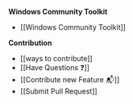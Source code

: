 **Windows Community Toolkit**

* [[Windows Community Toolkit]]


**Contribution**

* [[ways to contribute]]
* [[Have Questions :question:]]
* [[Contribute new Feature :mailbox_with_mail:]]
* [[Submit Pull Request]]